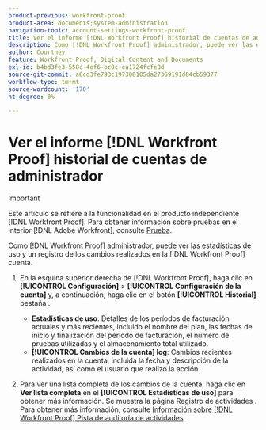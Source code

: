 ```yaml
---
product-previous: workfront-proof
product-area: documents;system-administration
navigation-topic: account-settings-workfront-proof
title: Ver el informe [!DNL Workfront Proof] historial de cuentas de administrador
description: Como [!DNL Workfront Proof] administrador, puede ver las estadísticas de uso y un registro de los cambios realizados en la [!DNL Workfront Proof] cuenta.
author: Courtney
feature: Workfront Proof, Digital Content and Documents
exl-id: b4bd3fe3-558c-4ef6-bc0c-ca1724fcfe8d
source-git-commit: a6cd3fe793c197308105da27369191d84cb59377
workflow-type: tm+mt
source-wordcount: '170'
ht-degree: 0%

---
```


# Ver el informe [!DNL Workfront Proof] historial de cuentas de administrador

>[!IMPORTANT]
>
>Este artículo se refiere a la funcionalidad en el producto independiente [!DNL Workfront Proof]. Para obtener información sobre pruebas en el interior [!DNL Adobe Workfront], consulte [Prueba](../../../review-and-approve-work/proofing/proofing.md).

Como [!DNL Workfront Proof] administrador, puede ver las estadísticas de uso y un registro de los cambios realizados en la [!DNL Workfront Proof] cuenta.

1. En la esquina superior derecha de [!DNL Workfront Proof], haga clic en **[!UICONTROL Configuración]** > **[!UICONTROL Configuración de la cuenta]** y, a continuación, haga clic en el botón **[!UICONTROL Historial]** pestaña .

   * **Estadísticas de uso**: Detalles de los períodos de facturación actuales y más recientes, incluido el nombre del plan, las fechas de inicio y finalización del período de facturación, el número de pruebas utilizadas y el almacenamiento total utilizado.
   * **[!UICONTROL Cambios de la cuenta] log**: Cambios recientes realizados en la cuenta, incluida la fecha y descripción de la actividad, así como el usuario que realizó la acción.

1. Para ver una lista completa de los cambios de la cuenta, haga clic en **Ver lista completa** en el **[!UICONTROL Estadísticas de uso]** para obtener más información.
Se muestra la página Registro de actividades . Para obtener más información, consulte [Información sobre [!DNL Workfront Proof] Pista de auditoría de actividades](../../../workfront-proof/wp-work-proofsfiles/basic-features/activity-audit-trail.md).
